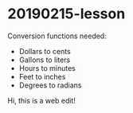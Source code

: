 # 20190215-lesson

Conversion functions needed:
- Dollars to cents
- Gallons to liters
- Hours to minutes
- Feet to inches
- Degrees to radians

Hi, this is a web edit!
